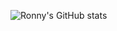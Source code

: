 ![Ronny's GitHub stats](https://github-readme-stats.vercel.app/api?username=Ronny-7&show_icons=true&theme=tokyonight)
